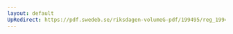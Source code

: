 ```yaml
---
layout: default
UpRedirect: https://pdf.swedeb.se/riksdagen-volumeG-pdf/199495/reg_199495/reg_199495_0155.pdf
---
```


